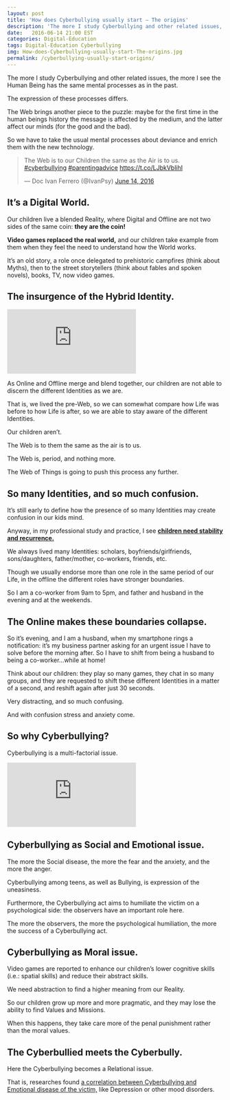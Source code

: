 ```yaml
---
layout: post
title: 'How does Cyberbullying usually start – The origins'
description: 'The more I study Cyberbullying and other related issues, the more I see the Human Being has the same mental processes as in the past. The expression of these processes differs.'
date:   2016-06-14 21:00 EST
categories: Digital-Education 
tags: Digital-Education Cyberbullying
img: How-does-Cyberbullying-usually-start-The-origins.jpg
permalink: /cyberbullying-usually-start-origins/
---
```



The more I study Cyberbullying and other related issues, the more I see the Human Being has the same mental processes as in the past.

The expression of these processes differs.

The Web brings another piece to the puzzle: maybe for the first time in the human beings history the message is affected by the medium, and the latter affect our minds (for the good and the bad).

So we have to take the usual mental processes about deviance and enrich them with the new technology.

<blockquote class="twitter-tweet" data-lang="en"><p lang="en" dir="ltr">The Web is to our Children the same as the Air is to us. <a href="https://twitter.com/hashtag/cyberbullying?src=hash">#cyberbullying</a> <a href="https://twitter.com/hashtag/parentingadvice?src=hash">#parentingadvice</a> <a href="https://t.co/LJbkVblihI">https://t.co/LJbkVblihI</a></p>&mdash; Doc Ivan Ferrero (@IvanPsy) <a href="https://twitter.com/IvanPsy/status/742641927649144832">June 14, 2016</a></blockquote>
<script async src="//platform.twitter.com/widgets.js" charset="utf-8"></script>


## It’s a Digital World.
Our children live a blended Reality, where Digital and Offline are not two sides of the same coin: **they are the coin!**

**Video games replaced the real world,** and our children take example from them when they feel the need to understand how the World works.

It’s an old story, a role once delegated to prehistoric campfires (think about Myths), then to the street storytellers (think about fables and spoken novels), books, TV, now video games.

## The insurgence of the Hybrid Identity.

<iframe class="youtube-video" src="https://www.youtube-nocookie.com/embed/wL34vK-On3o" frameborder="0" allowfullscreen></iframe>

As Online and Offline merge and blend together, our children are not able to discern the different Identities as we are.

That is, we lived the pre-Web, so we can somewhat compare how Life was before to how Life is after, so we are able to stay aware of the different Identities.

Our children aren’t.

The Web is to them the same as the air is to us.

The Web is, period, and nothing more.

The Web of Things is going to push this process any further.

## So many Identities, and so much confusion.
It’s still early to define how the presence of so many Identities may create confusion in our kids mind.

Anyway, in my professional study and practice, I see [**children need stability and recurrence.**](/digital-parenting-tips-best-practices/)

We always lived many Identities: scholars, boyfriends/girlfriends, sons/daughters, father/mother, co-workers, friends, etc.

Though we usually endorse more than one role in the same period of our Life, in the offline the different roles have stronger boundaries.

So I am a co-worker from 9am to 5pm, and father and husband in the evening and at the weekends.

## The Online makes these boundaries collapse.
So it’s evening, and I am a husband, when my smartphone rings a notification: it’s my business partner asking for an urgent issue I have to solve before the morning after.
So I have to shift from being a husband to being a co-worker…while at home!

Think about our children: they play so many games, they chat in so many groups, and they are requested to shift these different Identities in a matter of a second, and reshift again after just 30 seconds.

Very distracting, and so much confusing.

And with confusion stress and anxiety come.

## So why Cyberbullying?
Cyberbullying is a multi-factorial issue.

<iframe class="youtube-video" src="https://www.youtube-nocookie.com/embed/vmQ8nM7b6XQ" frameborder="0" allowfullscreen></iframe>

## Cyberbullying as Social and Emotional issue.
The more the Social disease, the more the fear and the anxiety, and the more the anger.

Cyberbullying among teens, as well as Bullying, is expression of the uneasiness.

Furthermore, the Cyberbullying act aims to humiliate the victim on a psychological side: the observers have an important role here.

The more the observers, the more the psychological humiliation, the more the success of a Cyberbullying act.

## Cyberbullying as Moral issue.
Video games are reported to enhance our children’s lower cognitive skills (i.e.: spatial skills) and reduce their abstract skills.

We need abstraction to find a higher meaning from our Reality.

So our children grow up more and more pragmatic, and they may lose the ability to find Values and Missions.

When this happens, they take care more of the penal punishment rather than the moral values.

## The Cyberbullied meets the Cyberbully.
Here the Cyberbullying becomes a Relational issue.

That is, researches found [a correlation between Cyberbullying and Emotional disease of the victim,](/cyberbullying-mass-medias-data-stats/) like Depression or other mood disorders.
